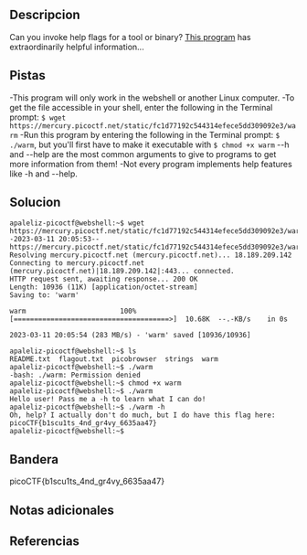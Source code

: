 
## Descripcion
Can you invoke help flags for a tool or binary? [This program](https://mercury.picoctf.net/static/fc1d77192c544314efece5dd309092e3/warm) has extraordinarily helpful information...

## Pistas
-This program will only work in the webshell or another Linux computer.
-To get the file accessible in your shell, enter the following in the Terminal prompt: `$ wget https://mercury.picoctf.net/static/fc1d77192c544314efece5dd309092e3/warm`
-Run this program by entering the following in the Terminal prompt: `$ ./warm`, but you'll first have to make it executable with `$ chmod +x warm`
--h and --help are the most common arguments to give to programs to get more information from them!
-Not every program implements help features like -h and --help.

## Solucion

```
apaleliz-picoctf@webshell:~$ wget https://mercury.picoctf.net/static/fc1d77192c544314efece5dd309092e3/warm--2023-03-11 20:05:53--  https://mercury.picoctf.net/static/fc1d77192c544314efece5dd309092e3/warm
Resolving mercury.picoctf.net (mercury.picoctf.net)... 18.189.209.142
Connecting to mercury.picoctf.net (mercury.picoctf.net)|18.189.209.142|:443... connected.
HTTP request sent, awaiting response... 200 OK
Length: 10936 (11K) [application/octet-stream]
Saving to: 'warm'

warm                       100%[======================================>]  10.68K  --.-KB/s    in 0s      

2023-03-11 20:05:54 (283 MB/s) - 'warm' saved [10936/10936]

apaleliz-picoctf@webshell:~$ ls
README.txt  flagout.txt  picobrowser  strings  warm
apaleliz-picoctf@webshell:~$ ./warm
-bash: ./warm: Permission denied
apaleliz-picoctf@webshell:~$ chmod +x warm
apaleliz-picoctf@webshell:~$ ./warm
Hello user! Pass me a -h to learn what I can do!
apaleliz-picoctf@webshell:~$ ./warm -h
Oh, help? I actually don't do much, but I do have this flag here: picoCTF{b1scu1ts_4nd_gr4vy_6635aa47}
apaleliz-picoctf@webshell:~$ 
```

## Bandera
picoCTF{b1scu1ts_4nd_gr4vy_6635aa47}
## Notas adicionales



## Referencias


